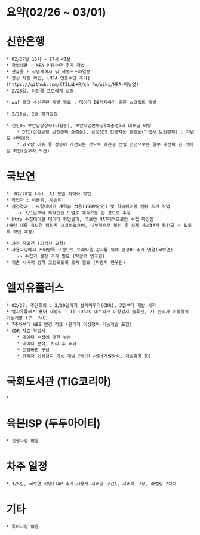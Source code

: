 # 요약(02/26 ~ 03/01)


# 신한은행
    * 02/27일 15시 ~ 17시 41분 
    * 작업내용 : MFA 인증수단 추가 작업
    * 산출물 : 작업계획서 및 작업소스파일분
    * 정상 작동 확인, [MFA 인증수단 추가](https://github.com/CTILabKR/sh_fe/wiki/MFA-메뉴얼)
    * 2/28일, 이민경 프로에게 설명

    * waf 로그 수신관련 개발 필요 : 데이터 DB적재하기 위한 스크립트 개발

    * 2/28일, 2월 정기점검

    * 신한DS 보안담당상무(이원종), 보안사업본부장(하준영)과 대표님 미팅
        * DTI(신한은행 보안관제 플랫폼), 삼성SDS 인공지능 플랫폼(그룹사 보안관제) : 차년도 선택예정
        * 과오탐 이슈 등 성능이 개선되는 것으로 박은철 선임 전언으로는 일부 개선이 된 것처럼 확인(실무자 의견)

# 국보연
    *  02/28일 (수), AI 모델 최적화 작업
    * 작업자 : 이용욱, 하송미
    * 점검결과 : 노말데이터 재학습 적용(190여만건) 및 학습테이블 컬럼 추가 작업
        -> 3/1일부터 재학습한 모델로 예측가능 한 것으로 추정
    * http 수집테이블 데이터 확인결과, 국보연 NAT대역으로만 수집 확인함 
    (해당 내용 국보연 담당자 보고하였으며, 내부적으로 확인 후 실제 사설IP가 확인될 수 있도록 확인 예정)
    
    * 차주 작업건 (고객사 요청)
    * 사용자망에서 서버망쪽 구간으로 트래픽을 감지를 위해 탭장비 추가 연결(국보연)
        -> 수집기 설정 추가 필요 (박광력 연구원)
    * 기존 서버랙 장착 고정되도록 조치 필요 (박광력 연구원)

# 엘지유플러스
    * 02/27, 주간회의 : 2/29일까지 설계마무리(CDR), 3월부터 개발 시작
    * 엘지유플러스 용어 재정리 : 1) IDaaS 네트워크 이상감지 솔루션, 2) 관리자 이상행위 기능개발 (구. PoC)
    * 7주차부터 WBS 변경 적용 (관리자 이상행위 기능개발 포함)
    * CDR 자료 작성시
        * 데이터 수집에 대한 부분
        * 데이터 분석, 처리 후 효과
        * 운영화면 구성
        * 관리자 이상감지 기능 개발 관련된 사항(개발방식, 개발항목 등)

# 국회도서관 (TIG코리아)
    * 

# 육본ISP (두두아이티)
    * 진행사항 없음

# 차주 일정
    * 3/5일, 국보연 작업(TAP 추가(사용자-서버망 구간), 서버랙 고정, 라벨링 2차차

# 기타
    * 특이사항 없음